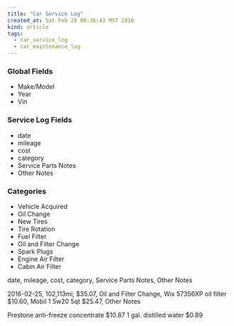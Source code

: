 ```yaml
---
title: "Car Service Log"
created_at: Sat Feb 20 08:36:43 MST 2016
kind: article
tags:
  - car_service_log
  - car_maintenance_log
---
```


### Global Fields

<ul>
  <li>Make/Model</li>
  <li>Year</li>
  <li>Vin</li>
</ul>

### Service Log Fields

<ul>
  <li>date</li>
  <li>mileage</li>
  <li>cost</li>
  <li>category</li>
  <li>Service Parts Notes</li>
  <li>Other Notes</li>
</ul>

### Categories

<ul>
  <li>Vehicle Acquired</li>
  <li>Oil Change</li>
  <li>New Tires</li>
  <li>Tire Rotation</li>
  <li>Fuel Filter</li>
  <li>Oil and Filter Change</li>
  <li>Spark Plugs</li>
  <li>Engine Air Filter</li>
  <li>Cabin Air Filter</li>
</ul>

date, mileage, cost, category, Service Parts Notes, Other Notes

2016-02-25, 102,113mi, $35.07, Oil and Filter Change, Wix 57356XP oil filter $10.60, Mobil 1 5w20 5qt $25.47, Other Notes


Prestone anti-freeze concentrate $10.87
1 gal. distilled water $0.89

<!--
html boilerplate
<a href="" target="_blank"></a>
<img src="" width="400px">
-->
